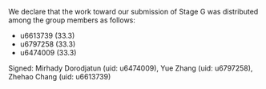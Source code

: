 We declare that the work toward our submission of Stage G was distributed among the group members as follows:

* u6613739 (33.3)
* u6797258 (33.3)
* u6474009 (33.3)

Signed: Mirhady Dorodjatun (uid: u6474009), Yue Zhang (uid: u6797258), Zhehao Chang (uid: u6613739)